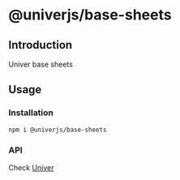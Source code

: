 # @univerjs/base-sheets

## Introduction

Univer base sheets

## Usage
### Installation
```shell
npm i @univerjs/base-sheets
```

### API
Check [Univer](https://github.com/dream-num/univer/)